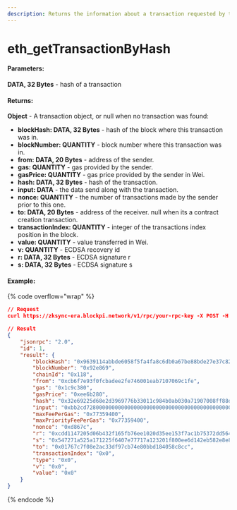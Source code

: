 ```yaml
---
description: Returns the information about a transaction requested by transaction hash.
---
```


# eth\_getTransactionByHash

#### **Parameters:**

**DATA, 32 Bytes** - hash of a transaction

#### **Returns:**

**Object** - A transaction object, or null when no transaction was found:

* **blockHash: DATA, 32 Bytes** - hash of the block where this transaction was in.
* **blockNumber: QUANTITY** - block number where this transaction was in.
* **from: DATA, 20 Bytes** - address of the sender.
* **gas: QUANTITY** - gas provided by the sender.
* **gasPrice: QUANTITY** - gas price provided by the sender in Wei.
* **hash: DATA, 32 Bytes** - hash of the transaction.
* **input: DATA** - the data send along with the transaction.
* **nonce: QUANTITY** - the number of transactions made by the sender prior to this one.
* **to: DATA, 20 Bytes** - address of the receiver. null when its a contract creation transaction.
* **transactionIndex: QUANTITY** - integer of the transactions index position in the block.
* **value: QUANTITY** - value transferred in Wei.
* **v: QUANTITY** - ECDSA recovery id
* **r: DATA, 32 Bytes** - ECDSA signature r
* **s: DATA, 32 Bytes** - ECDSA signature s

#### Example:

{% code overflow="wrap" %}
```json
// Request
curl https://zksync-era.blockpi.network/v1/rpc/your-rpc-key -X POST -H "Content-Type: application/json" --data '{"jsonrpc":"2.0","method":"eth_getTransactionByHash","params":["0x32e69225d68e2d3969776b33011c984b0ab030a71907008ff88d4757922883e2"],"id":1}'

// Result
{
    "jsonrpc": "2.0",
    "id": 1,
    "result": {
        "blockHash": "0x9639114abbde6058f5fa4fa8c6db0a67be88bde27e37c825f47b462f716ef5cc",
        "blockNumber": "0x92e869",
        "chainId": "0x118",
        "from": "0xcb6f7e93f0fcbadee2fe746001eab7107069c1fe",
        "gas": "0x1c9c380",
        "gasPrice": "0xee6b280",
        "hash": "0x32e69225d68e2d3969776b33011c984b0ab030a71907008ff88d4757922883e2",
        "input": "0xbb2cd72800000000000000000000000000000000000000000000000000000000000000400000000000000000000000000000000000000000000000000000000000000080000000000000000000000000000000000000000000000000000000000000000100000000000000000000000020b28b1e4665fff290650586ad76e977eab90c5d00000000000000000000000000000000000000000000000000000000000000010000000000000000000000000000000000000000000000000000002ecb1f7bac",
        "maxFeePerGas": "0x77359400",
        "maxPriorityFeePerGas": "0x77359400",
        "nonce": "0xd867c",
        "r": "0xcdd1147205d06b432f165fb76ee1020d35ee153f7ac1b75372dd5641e6bfc35b",
        "s": "0x547271a525a171225f6407e77717a123201f800ee6d142eb582e8e83c1616e43",
        "to": "0x01767c7f08e2ac33df97cb74e80bbd184058c8cc",
        "transactionIndex": "0x0",
        "type": "0x0",
        "v": "0x0",
        "value": "0x0"
    }
}
```
{% endcode %}
